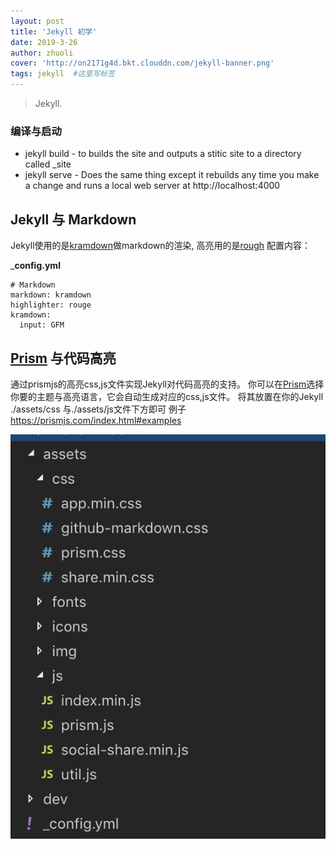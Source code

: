 ```yaml
---
layout: post
title: 'Jekyll 初学'
date: 2019-3-26
author: zhuoli
cover: 'http://on2171g4d.bkt.clouddn.com/jekyll-banner.png'
tags: jekyll  #这里写标签
---
```


> Jekyll.

### 编译与启动

* jekyll build - to builds the site and outputs a stitic site to a directory called _site
* jekyll serve - Does the same thing except it rebuilds any time you make a change and runs a local web server at http://localhost:4000


## Jekyll 与 Markdown

Jekyll使用的是[kramdown](https://kramdown.gettalong.org/)做markdown的渲染, 高亮用的是[rough](https://github.com/jneen/rouge)
配置内容：

___config.yml__
```
# Markdown
markdown: kramdown
highlighter: rouge
kramdown:
  input: GFM
```

## [Prism](https://prismjs.com/download.html#themes=prism&languages=markup+css+clike+javascript) 与代码高亮
通过prismjs的高亮css,js文件实现Jekyll对代码高亮的支持。
你可以在[Prism](https://prismjs.com/download.html#themes=prism&languages=markup+css+clike+javascript)选择你要的主题与高亮语言，它会自动生成对应的css,js文件。 将其放置在你的Jekyll ./assets/css 与./assets/js文件下方即可
例子 https://prismjs.com/index.html#examples

![alt text](../assets/img/prismHighlight.png "Logo Title Text 1")


